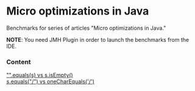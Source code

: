 # Micro optimizations in Java
Benchmarks for series of articles "Micro optimizations in Java."

**NOTE**: You need JMH Plugin in order to launch the benchmarks from the IDE.

### Content

["".equals(s) vs s.isEmpty()](https://github.com/doom369/java-micro-optimizations/blob/master/src/test/java/string/EmptyStringEquals.java)  
[s.equals("/") vs oneCharEquals('/')](https://github.com/doom369/java-micro-optimizations/blob/master/src/test/java/string/EqualChar.java)